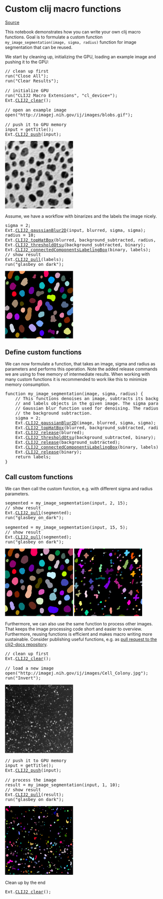 

# Custom clij macro functions
[Source](https://github.com/clij/clij2-docs/tree/master/src/main/macro/custom_clij_macro_functions.ijm)

This notebook demonstrates how you can write your own clij macro functions. 
Goal is to formulate a custom function `my_image_segmentation(image, sigma, radius)` 
function for image segmentation that can be reused.

We start by cleaning up, initializing the GPU, loading an example image and pushing it to the GPU:

<pre class="highlight">
// clean up first
run("Close All");
run("Clear Results");

// initialize GPU
run("CLIJ2 Macro Extensions", "cl_device=");
Ext.<a href="https://clij.github.io/clij2-docs/reference_clear">CLIJ2_clear</a>();

// open an example image
open("http://imagej.nih.gov/ij/images/blobs.gif");

// push it to GPU memory
input = getTitle();
Ext.<a href="https://clij.github.io/clij2-docs/reference_push">CLIJ2_push</a>(input);
</pre>
<a href="image_1614514472627.png"><img src="image_1614514472627.png" width="224" alt="blobs.gif"/></a>

Assume, we have a workflow with binarizes and the labels the image nicely.

<pre class="highlight">
sigma = 2;
Ext.<a href="https://clij.github.io/clij2-docs/reference_gaussianBlur2D">CLIJ2_gaussianBlur2D</a>(input, blurred, sigma, sigma);
radius = 10;
Ext.<a href="https://clij.github.io/clij2-docs/reference_topHatBox">CLIJ2_topHatBox</a>(blurred, background_subtracted, radius, radius, radius);
Ext.<a href="https://clij.github.io/clij2-docs/reference_thresholdOtsu">CLIJ2_thresholdOtsu</a>(background_subtracted, binary);
Ext.<a href="https://clij.github.io/clij2-docs/reference_connectedComponentsLabelingBox">CLIJ2_connectedComponentsLabelingBox</a>(binary, labels);
// show result
Ext.<a href="https://clij.github.io/clij2-docs/reference_pull">CLIJ2_pull</a>(labels);
run("glasbey_on_dark");
</pre>
<a href="image_1614514472852.png"><img src="image_1614514472852.png" width="224" alt="CLIJ2_connectedComponentsLabelingBox_result227"/></a>

## Define custom functions
We can now formulate a function, that takes an image, sigma and radius as parameters 
and performs this operation. 
Note the added release commands we are using to free memory of intermediate results. 
When working with many custom functions it is recommended to work like this to minimize 
memory consumption.

<pre class="highlight">
function my_image_segmentation(image, sigma, radius) {
	// This functions denoises an image, subtracts its background, thresholds it 
	// and labels objects in the given image. The sigma parameter controls the 
	// Gaussian blur function used for denoising. The radius parameter controls 
	// the background subtraction.
	sigma = 2;
	Ext.<a href="https://clij.github.io/clij2-docs/reference_gaussianBlur2D">CLIJ2_gaussianBlur2D</a>(image, blurred, sigma, sigma);
	Ext.<a href="https://clij.github.io/clij2-docs/reference_topHatBox">CLIJ2_topHatBox</a>(blurred, background_subtracted, radius, radius, radius);
	Ext.<a href="https://clij.github.io/clij2-docs/reference_release">CLIJ2_release</a>(blurred);
	Ext.<a href="https://clij.github.io/clij2-docs/reference_thresholdOtsu">CLIJ2_thresholdOtsu</a>(background_subtracted, binary);
	Ext.<a href="https://clij.github.io/clij2-docs/reference_release">CLIJ2_release</a>(background_subtracted);
	Ext.<a href="https://clij.github.io/clij2-docs/reference_connectedComponentsLabelingBox">CLIJ2_connectedComponentsLabelingBox</a>(binary, labels);
	Ext.<a href="https://clij.github.io/clij2-docs/reference_release">CLIJ2_release</a>(binary);
	return labels;
}
</pre>

## Call custom functions
We can then call the custom function, e.g. with different sigma and radius parameters.

<pre class="highlight">
segmented = my_image_segmentation(input, 2, 15);
// show result
Ext.<a href="https://clij.github.io/clij2-docs/reference_pull">CLIJ2_pull</a>(segmented);
run("glasbey_on_dark");

segmented = my_image_segmentation(input, 15, 5);
// show result
Ext.<a href="https://clij.github.io/clij2-docs/reference_pull">CLIJ2_pull</a>(segmented);
run("glasbey_on_dark");
</pre>
<a href="image_1614514473111.png"><img src="image_1614514473111.png" width="224" alt="CLIJ2_connectedComponentsLabelingBox_result231"/></a>
<a href="image_1614514473135.png"><img src="image_1614514473135.png" width="224" alt="CLIJ2_connectedComponentsLabelingBox_result235"/></a>

Furthermore, we can also use the same function to process other images. 
That keeps the image processing code short and easier to overview.
Furthermore, reusing functions is efficient and makes macro writing more sustainable.
Consider publishing useful functions, e.g. as 
[pull request to the clij2-docs repository](https://github.com/clij/clij2-docs/pulls).

<pre class="highlight">
// clean up first
Ext.<a href="https://clij.github.io/clij2-docs/reference_clear">CLIJ2_clear</a>();

// load a new image
open("http://imagej.nih.gov/ij/images/Cell_Colony.jpg");
run("Invert");
</pre>
<a href="image_1614514474120.png"><img src="image_1614514474120.png" width="224" alt="Cell_Colony.jpg"/></a>


<pre class="highlight">
// push it to GPU memory
input = getTitle();
Ext.<a href="https://clij.github.io/clij2-docs/reference_push">CLIJ2_push</a>(input);

// process the image
result = my_image_segmentation(input, 1, 10);
// show result
Ext.<a href="https://clij.github.io/clij2-docs/reference_pull">CLIJ2_pull</a>(result);
run("glasbey_on_dark");
</pre>
<a href="image_1614514474431.png"><img src="image_1614514474431.png" width="224" alt="CLIJ2_connectedComponentsLabelingBox_result239"/></a>

Clean up by the end

<pre class="highlight">
Ext.<a href="https://clij.github.io/clij2-docs/reference_clear">CLIJ2_clear</a>();
</pre>





